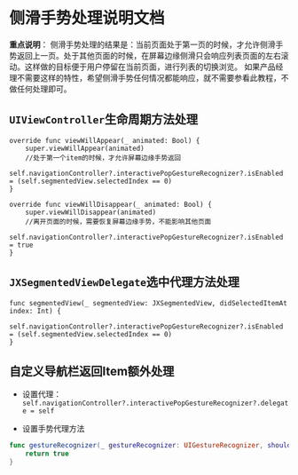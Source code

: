 # 侧滑手势处理说明文档

**重点说明**：
侧滑手势处理的结果是：当前页面处于第一页的时候，才允许侧滑手势返回上一页。处于其他页面的时候，在屏幕边缘侧滑只会响应列表页面的左右滚动。这样做的目标便于用户停留在当前页面，进行列表的切换浏览。
如果产品经理不需要这样的特性，希望侧滑手势任何情况都能响应，就不需要参看此教程，不做任何处理即可。

## `UIViewController`生命周期方法处理

```
override func viewWillAppear(_ animated: Bool) {
    super.viewWillAppear(animated)
    //处于第一个item的时候，才允许屏幕边缘手势返回
    self.navigationController?.interactivePopGestureRecognizer?.isEnabled = (self.segmentedView.selectedIndex == 0)
}

override func viewWillDisappear(_ animated: Bool) {
    super.viewWillDisappear(animated)
    //离开页面的时候，需要恢复屏幕边缘手势，不能影响其他页面
    self.navigationController?.interactivePopGestureRecognizer?.isEnabled = true
}
```

## `JXSegmentedViewDelegate`选中代理方法处理

```
func segmentedView(_ segmentedView: JXSegmentedView, didSelectedItemAt index: Int) {
    self.navigationController?.interactivePopGestureRecognizer?.isEnabled = (self.segmentedView.selectedIndex == 0)
}
```

## 自定义导航栏返回Item额外处理

- 设置代理：`self.navigationController?.interactivePopGestureRecognizer?.delegate = self`

- 设置手势代理方法
```Swift
func gestureRecognizer(_ gestureRecognizer: UIGestureRecognizer, shouldRecognizeSimultaneouslyWith otherGestureRecognizer: UIGestureRecognizer) -> Bool {
    return true
}
```
